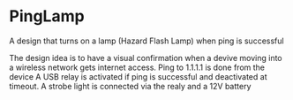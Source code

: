 # PingLamp
A design that turns on a lamp (Hazard Flash Lamp) when ping is successful

The design idea is to have a visual confirmation when a devive moving into a wireless network gets internet access.
Ping to 1.1.1.1 is done from the device
A USB relay is activated if ping is successful and deactivated at timeout.
A strobe light is connected via the realy and a 12V battery
